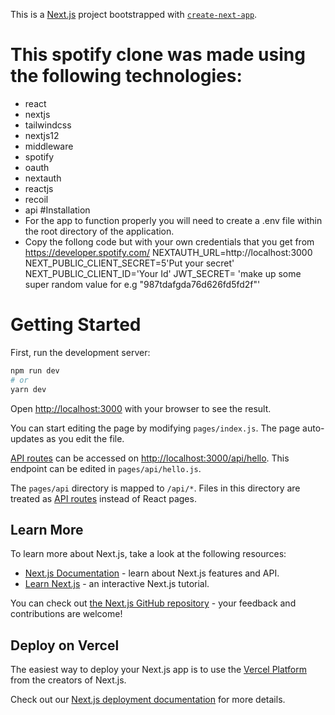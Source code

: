 This is a [Next.js](https://nextjs.org/) project bootstrapped with [`create-next-app`](https://github.com/vercel/next.js/tree/canary/packages/create-next-app).

# This spotify clone was made using the following technologies:
 * react 
 * nextjs 
 * tailwindcss 
 * nextjs12 
 * middleware 
 * spotify 
 * oauth 
 * nextauth 
 * reactjs 
 * recoil
 * api
#Installation
* For the app to function properly you will need to create a .env file within the root directory of the application. 
* Copy the follong code but with your own credentials that you get from https://developer.spotify.com/ 
NEXTAUTH_URL=http://localhost:3000
NEXT_PUBLIC_CLIENT_SECRET=5'Put your secret'
NEXT_PUBLIC_CLIENT_ID='Your Id'
JWT_SECRET= 'make up some super random value for e.g "987tdafgda76d626fd5fd2f"'


# Getting Started
First, run the development server:

```bash
npm run dev
# or
yarn dev
```

Open [http://localhost:3000](http://localhost:3000) with your browser to see the result.

You can start editing the page by modifying `pages/index.js`. The page auto-updates as you edit the file.

[API routes](https://nextjs.org/docs/api-routes/introduction) can be accessed on [http://localhost:3000/api/hello](http://localhost:3000/api/hello). This endpoint can be edited in `pages/api/hello.js`.

The `pages/api` directory is mapped to `/api/*`. Files in this directory are treated as [API routes](https://nextjs.org/docs/api-routes/introduction) instead of React pages.

## Learn More

To learn more about Next.js, take a look at the following resources:

- [Next.js Documentation](https://nextjs.org/docs) - learn about Next.js features and API.
- [Learn Next.js](https://nextjs.org/learn) - an interactive Next.js tutorial.

You can check out [the Next.js GitHub repository](https://github.com/vercel/next.js/) - your feedback and contributions are welcome!

## Deploy on Vercel

The easiest way to deploy your Next.js app is to use the [Vercel Platform](https://vercel.com/new?utm_medium=default-template&filter=next.js&utm_source=create-next-app&utm_campaign=create-next-app-readme) from the creators of Next.js.

Check out our [Next.js deployment documentation](https://nextjs.org/docs/deployment) for more details.
